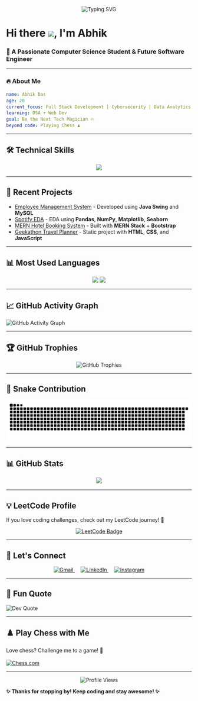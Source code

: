 
<!-- Banner Animation -->
<div align="center">
  <img src="https://readme-typing-svg.herokuapp.com?font=Fira+Code&duration=3000&pause=500&color=82aaff&center=true&vCenter=true&width=500&lines=Welcome+to+My+GitHub+Profile!;Passionate+about+Tech+and+Innovation" alt="Typing SVG" />
</div>


# Hi there <img src="https://media.giphy.com/media/hvRJCLFzcasrR4ia7z/giphy.gif" width="30px">, I'm **Abhik**
### 🚀 A Passionate Computer Science Student & Future Software Engineer  

---

### 🔥 About Me
```yaml
name: Abhik Das
age: 20
current_focus: Full Stack Development | Cybersecurity | Data Analytics
learning: DSA + Web Dev
goal: Be the Next Tech Magician 🔥
beyond code: Playing Chess ♟️
```

---

## 🛠️ **Technical Skills**
<div align="center">
  <img src="https://skillicons.dev/icons?i=java,python,javascript,mysql,mongodb,cassandra,react,nodejs,expressjs,html,css,bootstrap,tailwind,vercel,aws,git,github,vscode,eclipse,kali,arduino,raspberrypi" />
</div>

---

## 🚀 **Recent Projects**
- [Employee Management System](https://github.com/AO811/Employee-Management-System) - Developed using **Java Swing** and **MySQL**  
- [Spotify EDA](https://github.com/AO811/SpotifyEDA) - EDA using **Pandas**, **NumPy**, **Matplotlib**, **Seaborn**  
- [MERN Hotel Booking System](https://github.com/AO811/MERN-Hotel-Booking-System) - Built with **MERN Stack** + **Bootstrap**  
- [Geekathon Travel Planner](https://github.com/AO811/Geekathon_TravelPlanner) - Static project with **HTML**, **CSS**, and **JavaScript**  

---

## 📊 Most Used Languages
<p align="center">
  <img src="https://github-profile-summary-cards.vercel.app/api/cards/repos-per-language?username=AO811&theme=tokyonight" height="160px" />
  <img src="https://github-profile-summary-cards.vercel.app/api/cards/most-commit-language?username=AO811&theme=tokyonight" height="160px" />
</p>

---

## 📈 GitHub Activity Graph
![GitHub Activity Graph](https://github-readme-activity-graph.vercel.app/graph?username=AO811&theme=tokyonight&bg_color=0d1117&color=00ffff&line=0088ff&point=00ccff&area=true&hide_border=true)

---

## 🏆 GitHub Trophies
<p align="center">
  <img src="https://github-profile-trophy.vercel.app/?username=AO811&theme=tokyonight&no-frame=true" alt="GitHub Trophies">
</p>

---

## 🐍 Snake Contribution
<p align="center">
  <img src="https://raw.githubusercontent.com/AO811/AO811/main/dist/github-contribution-grid-snake.svg" />
</p>

---

## 📊 GitHub Stats
<p align="center">
  <img src="https://github-readme-stats.vercel.app/api?username=AO811&show_icons=true&theme=tokyonight" height="160px" />
</p>

---

## 💡 LeetCode Profile
If you love coding challenges, check out my LeetCode journey! 🚀  

<p align="center">
  <a href="https://leetcode.com/Aggreoto/">
    <img src="https://img.shields.io/badge/LeetCode-FFA116?style=for-the-badge&logo=leetcode&logoColor=black" alt="LeetCode Badge"/>
  </a>
</p>

---

## 💬 Let's Connect

<p align="center">
  <a href="mailto:abhikdas0811@gmail.com">
    <img src="https://skillicons.dev/icons?i=gmail" width="48" height="48" alt="Gmail" />
  </a>
  &nbsp; &nbsp;
  <a href="https://www.linkedin.com/in/abhik-das-284b0a253/">
    <img src="https://skillicons.dev/icons?i=linkedin" width="48" height="48" alt="LinkedIn" />
  </a>
  &nbsp; &nbsp;
  <a href="https://www.instagram.com/__abhik__das__/">
    <img src="https://skillicons.dev/icons?i=instagram" width="48" height="48" alt="Instagram" />
  </a> 
</p>

---
## 📌 Fun Quote
![Dev Quote](https://quotes-github-readme.vercel.app/api?type=horizontal&theme=dark)

---

## ♟️ Play Chess with Me
Love chess? Challenge me to a game! 🎯  
<br>
[![Chess.com](https://img.shields.io/badge/Chess.com-000000?style=for-the-badge&logo=chess.com&logoColor=white)](https://www.chess.com/member/Aggreoto)  

---

<p align="center">
  <img src="https://komarev.com/ghpvc/?username=AO811&color=blue" alt="Profile Views"/>
</p>

**✨ Thanks for stopping by! Keep coding and stay awesome! ✨**
